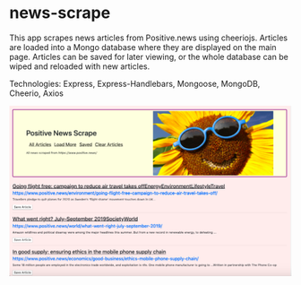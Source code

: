 # news-scrape

This app scrapes news articles from Positive.news using cheeriojs. Articles are loaded into a Mongo database where they are displayed on the main page. Articles can be saved for later viewing, or the whole database can be wiped and reloaded with new articles. 

Technologies: Express, Express-Handlebars, Mongoose, MongoDB, Cheerio, Axios

![Screenshot of game play](/public/images/screenshot.png)